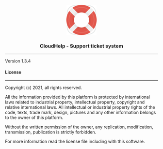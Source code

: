 <p align="center">
	<img width="100" alt="CloudBabel logo" src="app/assets/images/cloud_help/help-logo.svg" />
</p>

<h3 align="center">CloudHelp - Support ticket system</h3>

<hr/>

Version 1.3.4

#### License
-------
Copyright (c) 2021, all rights reserved.

All the information provided by this platform is protected by international laws related  to 
industrial property, intellectual property, copyright and relative international laws. 
All intellectual or industrial property rights of the code, texts, trade mark, design, 
pictures and any other information belongs to the owner of this platform.

Without the written permission of the owner, any replication, modification,
transmission, publication is strictly forbidden.

For more information read the license file including with this software.
